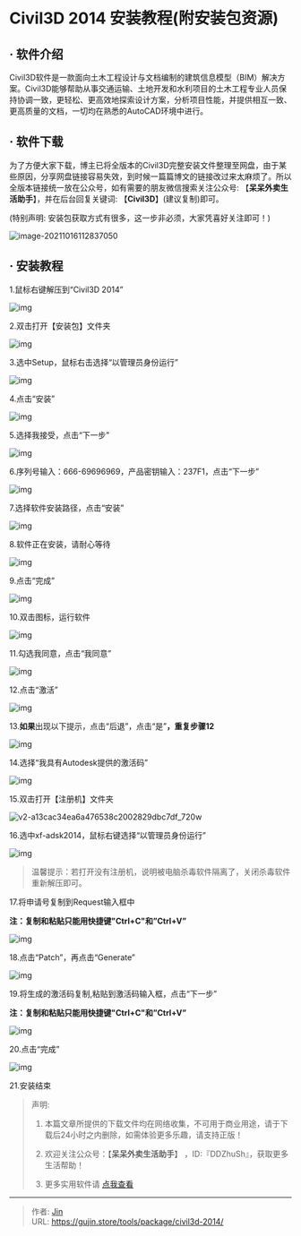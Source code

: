 # Civil3D 2014 安装教程(附安装包资源)


## · 软件介绍
Civil3D软件是一款面向土木工程设计与文档编制的建筑信息模型（BIM）解决方案。Civil3D能够帮助从事交通运输、土地开发和水利项目的土木工程专业人员保持协调一致，更轻松、更高效地探索设计方案，分析项目性能，并提供相互一致、更高质量的文档，一切均在熟悉的AutoCAD环境中进行。

## · 软件下载
为了方便大家下载，博主已将全版本的Civil3D完整安装文件整理至网盘，由于某些原因，分享网盘链接容易失效，到时候一篇篇博文的链接改过来太麻烦了。所以全版本链接统一放在公众号，如有需要的朋友微信搜索关注公众号: 【**呆呆外卖生活助手**】，并在后台回复关键词: 【**Civil3D**】(建议复制)即可。

(特别声明: 安装包获取方式有很多，这一步非必须，大家凭喜好关注即可！)

![image-20211016112837050](https://img.gujin.store/img/image-20211016112837050.png)

## · 安装教程

1.鼠标右键解压到“Civil3D 2014”

![img](https://img.gujin.store/img/v2-ef714c599efc5b6986d2d2b14690eef1_720w.png)

2.双击打开【安装包】文件夹

![img](https://img.gujin.store/img/v2-a3c8143f968523667b1d26e6e25a3cc2_720w.png)

3.选中Setup，鼠标右击选择“以管理员身份运行”

![img](https://img.gujin.store/img/v2-d4f6b587d65eafd05262a8f38f0e06d2_720w.png)

4.点击“安装”

![img](https://img.gujin.store/img/v2-ca69f32fcfba3b2472dfe83640e3cb20_720w.png)

5.选择我接受，点击“下一步”

![img](https://img.gujin.store/img/v2-a3574726dca4e6ef6cbc006718a2a151_720w.png)

6.序列号输入：666-69696969，产品密钥输入：237F1，点击“下一步”

![img](https://img.gujin.store/img/v2-7db0fb228808a48b8024ebb28194978a_720w.png)

7.选择软件安装路径，点击“安装”

![img](https://img.gujin.store/img/v2-6130a02a19a8d696defa701482086173_720w.png)

8.软件正在安装，请耐心等待

![img](https://img.gujin.store/img/v2-618b0d4009a3bca28500834a326d2581_720w.png)

9.点击“完成”

![img](https://img.gujin.store/img/v2-2e1be1d79e6cd9f95d19fdd012bc1687_720w.png)

10.双击图标，运行软件

![img](https://img.gujin.store/img/v2-3c6527c0efd6389c00ce796ef16a45b6_720w.png)

11.勾选我同意，点击“我同意”

![img](https://img.gujin.store/img/v2-13ae323b3a3e372e8090779e5ebb443f_720w.png)

12.点击“激活”

![img](https://img.gujin.store/img/v2-768a2ac9a95cf37b554808243eda9e05_720w.png)

13.**如果**出现以下提示，点击“后退”，点击“是”**，重复步骤12**

![img](https://img.gujin.store/img/v2-4212ffa485c9f605aeb3c138a42aebdf_720w.png)

14.选择“我具有Autodesk提供的激活码”

![img](https://img.gujin.store/img/v2-bdbaa839063c6aacdbb49f223932a7b8_720w.png)

15.双击打开【注册机】文件夹

![v2-a13cac34ea6a476538c2002829dbc7df_720w](https://img.gujin.store/img/v2-a13cac34ea6a476538c2002829dbc7df_720w.png)

16.选中xf-adsk2014，鼠标右键选择“以管理员身份运行”

![img](https://img.gujin.store/img/v2-92b9ef47c3248fbd32c608b148831d0d_720w.png)



> 温馨提示：若打开没有注册机，说明被电脑杀毒软件隔离了，关闭杀毒软件重新解压即可。

17.将申请号复制到Request输入框中

**注：复制和粘贴只能用快捷键"Ctrl+C"和”Ctrl+V”**

![img](https://img.gujin.store/img/v2-36d43cc02c90c68d478a506e082a5a2e_720w.png)



18.点击“Patch”，再点击“Generate”

![img](https://img.gujin.store/img/v2-1c20ec492a264c750b99f182f0dadf87_720w.png)

19.将生成的激活码复制,粘贴到激活码输入框，点击“下一步”

**注：复制和粘贴只能用快捷键"Ctrl+C"和”Ctrl+V”**

![img](https://img.gujin.store/img/v2-202ecd9757b3dfcf36c5df2fb184cb5c_720w.png)



20.点击“完成”

![img](https://img.gujin.store/img/v2-23f98933068a3478e05b46e7045d794c_720w.png)

21.安装结束




> 声明: 
>
> 1. 本篇文章所提供的下载文件均在网络收集，不可用于商业用途，请于下载后24小时之内删除，如需体验更多乐趣，请支持正版！
>
> 2. 欢迎关注公众号：【**呆呆外卖生活助手**】 ，ID:『DDZhuSh』，获取更多生活帮助！
>
> 3. 更多实用软件请  [点我查看](/tools)

---

> 作者: [Jin](https://img.gujin.store/img/favicon.ico)  
> URL: https://gujin.store/tools/package/civil3d-2014/  

